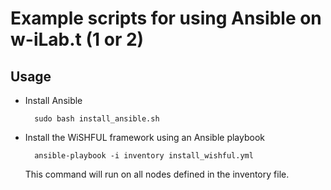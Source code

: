 Example scripts for using Ansible on w-iLab.t (1 or 2)
======================================================

## Usage

- Install Ansible

        sudo bash install_ansible.sh

- Install the WiSHFUL framework using an Ansible playbook

        ansible-playbook -i inventory install_wishful.yml

    This command will run on all nodes defined in the inventory file.
